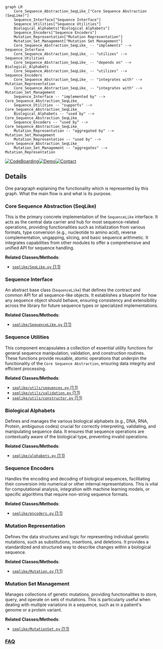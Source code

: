 ```mermaid
graph LR
    Core_Sequence_Abstraction_SeqLike_["Core Sequence Abstraction (SeqLike)"]
    Sequence_Interface["Sequence Interface"]
    Sequence_Utilities["Sequence Utilities"]
    Biological_Alphabets["Biological Alphabets"]
    Sequence_Encoders["Sequence Encoders"]
    Mutation_Representation["Mutation Representation"]
    Mutation_Set_Management["Mutation Set Management"]
    Core_Sequence_Abstraction_SeqLike_ -- "implements" --> Sequence_Interface
    Core_Sequence_Abstraction_SeqLike_ -- "utilizes" --> Sequence_Utilities
    Core_Sequence_Abstraction_SeqLike_ -- "depends on" --> Biological_Alphabets
    Core_Sequence_Abstraction_SeqLike_ -- "utilizes" --> Sequence_Encoders
    Core_Sequence_Abstraction_SeqLike_ -- "integrates with" --> Mutation_Representation
    Core_Sequence_Abstraction_SeqLike_ -- "integrates with" --> Mutation_Set_Management
    Sequence_Interface -- "implemented by" --> Core_Sequence_Abstraction_SeqLike_
    Sequence_Utilities -- "supports" --> Core_Sequence_Abstraction_SeqLike_
    Biological_Alphabets -- "used by" --> Core_Sequence_Abstraction_SeqLike_
    Sequence_Encoders -- "used by" --> Core_Sequence_Abstraction_SeqLike_
    Mutation_Representation -- "aggregated by" --> Mutation_Set_Management
    Mutation_Representation -- "used by" --> Core_Sequence_Abstraction_SeqLike_
    Mutation_Set_Management -- "aggregates" --> Mutation_Representation
```

[![CodeBoarding](https://img.shields.io/badge/Generated%20by-CodeBoarding-9cf?style=flat-square)](https://github.com/CodeBoarding/CodeBoarding)[![Demo](https://img.shields.io/badge/Try%20our-Demo-blue?style=flat-square)](https://www.codeboarding.org/demo)[![Contact](https://img.shields.io/badge/Contact%20us%20-%20contact@codeboarding.org-lightgrey?style=flat-square)](mailto:contact@codeboarding.org)

## Details

One paragraph explaining the functionality which is represented by this graph. What the main flow is and what is its purpose.

### Core Sequence Abstraction (SeqLike)
This is the primary concrete implementation of the `SequenceLike` interface. It acts as the central data carrier and hub for most sequence-related operations, providing functionalities such as initialization from various formats, type conversion (e.g., nucleotide to amino acid), reverse complementation, ungapping, slicing, and basic sequence arithmetic. It integrates capabilities from other modules to offer a comprehensive and unified API for sequence handling.


**Related Classes/Methods**:

- <a href="https://github.com/modernatx/seqlike/blob/main/seqlike/SeqLike.py#L1-L1" target="_blank" rel="noopener noreferrer">`seqlike/SeqLike.py` (1:1)</a>


### Sequence Interface
An abstract base class (`SequenceLike`) that defines the contract and common API for all sequence-like objects. It establishes a blueprint for how any sequence object should behave, ensuring consistency and extensibility across the library for future sequence types or specialized implementations.


**Related Classes/Methods**:

- <a href="https://github.com/modernatx/seqlike/blob/main/seqlike/SequenceLike.py#L1-L1" target="_blank" rel="noopener noreferrer">`seqlike/SequenceLike.py` (1:1)</a>


### Sequence Utilities
This component encapsulates a collection of essential utility functions for general sequence manipulation, validation, and construction routines. These functions provide reusable, atomic operations that underpin the functionality of the `Core Sequence Abstraction`, ensuring data integrity and efficient processing.


**Related Classes/Methods**:

- <a href="https://github.com/modernatx/seqlike/blob/main/seqlike/utils/sequences.py#L1-L1" target="_blank" rel="noopener noreferrer">`seqlike/utils/sequences.py` (1:1)</a>
- <a href="https://github.com/modernatx/seqlike/blob/main/seqlike/utils/validation.py#L1-L1" target="_blank" rel="noopener noreferrer">`seqlike/utils/validation.py` (1:1)</a>
- <a href="https://github.com/modernatx/seqlike/blob/main/seqlike/utils/constructor.py#L1-L1" target="_blank" rel="noopener noreferrer">`seqlike/utils/constructor.py` (1:1)</a>


### Biological Alphabets
Defines and manages the various biological alphabets (e.g., DNA, RNA, Protein, ambiguous codes) crucial for correctly interpreting, validating, and manipulating sequence data. It ensures that sequence operations are contextually aware of the biological type, preventing invalid operations.


**Related Classes/Methods**:

- <a href="https://github.com/modernatx/seqlike/blob/main/seqlike/alphabets.py#L1-L1" target="_blank" rel="noopener noreferrer">`seqlike/alphabets.py` (1:1)</a>


### Sequence Encoders
Handles the encoding and decoding of biological sequences, facilitating their conversion into numerical or other internal representations. This is vital for computational analysis, integration with machine learning models, or specific algorithms that require non-string sequence formats.


**Related Classes/Methods**:

- <a href="https://github.com/modernatx/seqlike/blob/main/seqlike/encoders.py#L1-L1" target="_blank" rel="noopener noreferrer">`seqlike/encoders.py` (1:1)</a>


### Mutation Representation
Defines the data structures and logic for representing individual genetic mutations, such as substitutions, insertions, and deletions. It provides a standardized and structured way to describe changes within a biological sequence.


**Related Classes/Methods**:

- <a href="https://github.com/modernatx/seqlike/blob/main/seqlike/Mutation.py#L1-L1" target="_blank" rel="noopener noreferrer">`seqlike/Mutation.py` (1:1)</a>


### Mutation Set Management
Manages collections of genetic mutations, providing functionalities to store, query, and operate on sets of mutations. This is particularly useful when dealing with multiple variations in a sequence, such as in a patient's genome or a protein variant.


**Related Classes/Methods**:

- <a href="https://github.com/modernatx/seqlike/blob/main/seqlike/MutationSet.py#L1-L1" target="_blank" rel="noopener noreferrer">`seqlike/MutationSet.py` (1:1)</a>




### [FAQ](https://github.com/CodeBoarding/GeneratedOnBoardings/tree/main?tab=readme-ov-file#faq)